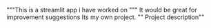 """This is a streamlit app i have worked on """
It would be great for improvement suggestions
Its my own project.
"" Project description"" 

